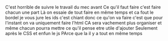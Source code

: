 C'est horrible de suivre le travail du mec avant
Ce qu'il faut faire c'est faire chacun une part
Là on essaie de tout faire en même temps et ca fout le bordel
je vous jure les ids c'est chiant
donc ce qu'on va faire c'est que pour l'instant on va uniquement faire l'html
CA sera vachement plus organiser
et même chacun pourra mettre ce qu'il pense etre utile d'ajouter
Seulement après le CSS 
et enfun le js
PArce que la il y a tout en même temps
